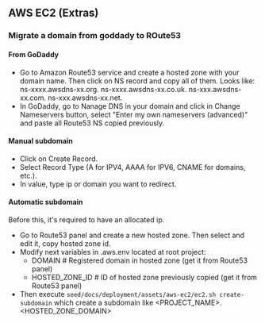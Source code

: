 ## AWS EC2 (Extras)

### Migrate a domain from goddady to ROute53

#### From GoDaddy

* Go to Amazon Route53 service and create a hosted zone with your domain name. Then click on NS record and copy all of them. Looks like: ns-xxxx.awsdns-xx.org. ns-xxxx.awsdns-xx.co.uk. ns-xxx.awsdns-xx.com. ns-xxx.awsdns-xx.net.
* In GoDaddy, go to Nanage DNS in your domain and click in Change Nameservers button, select "Enter my own nameservers (advanced)" and paste all Route53 NS copied previously.

#### Manual subdomain

* Click on Create Record.
* Select Record Type (A for IPV4, AAAA for IPV6, CNAME for domains, etc.).
* In value, type ip or domain you want to redirect.

#### Automatic subdomain

Before this, it's required to have an allocated ip.

- Go to Route53 panel and create a new hosted zone. Then select and edit it, copy hosted zone id. 
- Modify next variables in .aws.env located at root project:
    -   DOMAIN # Registered domain in hosted zone (get it from Route53 panel)
    -   HOSTED_ZONE_ID # ID of hosted zone previously copied (get it from Route53 panel)
- Then execute `seed/docs/deployment/assets/aws-ec2/ec2.sh create-subdomain` which create a subdomain like <PROJECT_NAME>.<HOSTED_ZONE_DOMAIN>